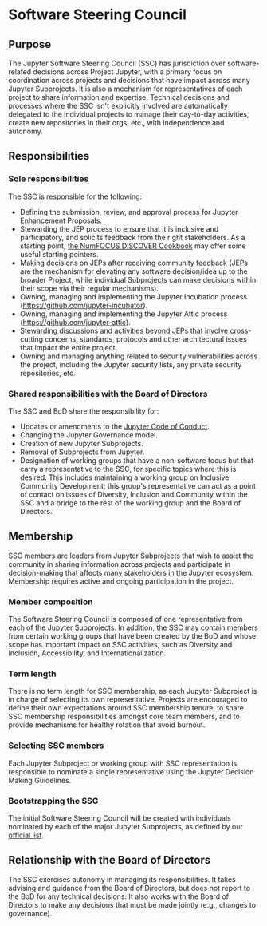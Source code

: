 # Software Steering Council

## Purpose

The Jupyter Software Steering Council (SSC) has jurisdiction over software-related decisions across Project Jupyter, with a primary focus on coordination across projects and decisions that have impact across many Jupyter Subprojects. It is also a mechanism for representatives of each project to share information and expertise. Technical decisions and processes where the SSC isn't explicitly involved are automatically delegated to the individual projects to manage their day-to-day activities, create new repositories in their orgs, etc., with independence and autonomy.

## Responsibilities

### Sole responsibilities

The SSC is responsible for the following:

- Defining the submission, review, and approval process for Jupyter Enhancement Proposals.
- Stewarding the JEP process to ensure that it is inclusive and participatory, and solicits feedback from the right stakeholders. As a starting point, [the NumFOCUS DISCOVER Cookbook](https://github.com/numfocus/DISCOVER-Cookbook) may offer some useful starting pointers.
- Making decisions on JEPs after receiving community feedback (JEPs are the mechanism for elevating any software decision/idea up to the broader Project, while individual Subprojects can make decisions within their scope via their regular mechanisms).
- Owning, managing and implementing the Jupyter Incubation process (https://github.com/jupyter-incubator).
- Owning, managing and implementing the Jupyter Attic process (https://github.com/jupyter-attic).
- Stewarding discussions and activities beyond JEPs that involve cross-cutting concerns, standards, protocols and other architectural issues that impact the entire project.
- Owning and managing anything related to security vulnerabilities across the project, including the Jupyter security lists, any private security repositories, etc.

### Shared responsibilities with the Board of Directors

The SSC and BoD share the responsibility for:

- Updates or amendments to the [Jupyter Code of Conduct](https://jupyter.org/governance/conduct/code_of_conduct.html).
- Changing the Jupyter Governance model.
- Creation of new Jupyter Subprojects.
- Removal of Subprojects from Jupyter.
- Designation of working groups that have a non-software focus but that carry a representative to the SSC, for specific topics where this is desired. This includes maintaining a working group on Inclusive Community Development; this group's representative can act as a point of contact on issues of Diversity, Inclusion and Community within the SSC and a bridge to the rest of the working group and the Board of Directors.

## Membership

SSC members are leaders from Jupyter Subprojects that wish to assist the community in sharing information across projects and participate in decision-making that affects many stakeholders in the Jupyter ecosystem. Membership requires active and ongoing participation in the project.

### Member composition

The Software Steering Council is composed of one representative from each of the Jupyter Subprojects. In addition, the SSC may contain members from certain working groups that have been created by the BoD and whose scope has important impact on SSC activities, such as Diversity and Inclusion, Accessibility, and Internationalization.

### Term length

There is no term length for SSC membership, as each Jupyter Subproject is in charge of selecting its own representative. Projects are encouraged to define their own expectations around SSC membership tenure, to share SSC membership responsibilities amongst core team members, and to provide mechanisms for healthy rotation that avoid burnout.

### Selecting SSC members

Each Jupyter Subproject or working group with SSC representation is responsible to nominate a single representative using the Jupyter Decision Making Guidelines.

### Bootstrapping the SSC

The initial Software Steering Council will be created with individuals nominated by each of the major Jupyter Subprojects, as defined by our [official list](list_of_subprojects.md).

## Relationship with the Board of Directors

The SSC exercises autonomy in managing its responsibilities. It takes advising and guidance from the Board of Directors, but does not report to the BoD for any technical decisions. It also works with the Board of Directors to make any decisions that must be made jointly (e.g., changes to governance).
